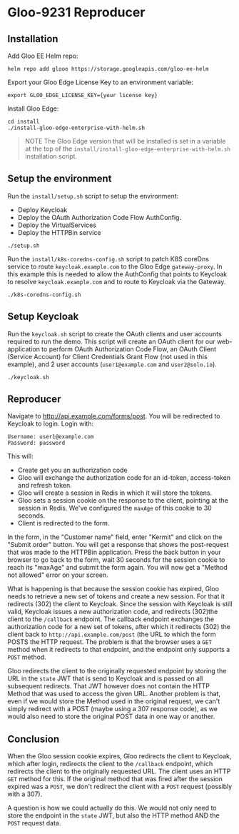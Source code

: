 # Gloo-9231 Reproducer

## Installation

Add Gloo EE Helm repo:
```
helm repo add glooe https://storage.googleapis.com/gloo-ee-helm
```

Export your Gloo Edge License Key to an environment variable:
```
export GLOO_EDGE_LICENSE_KEY={your license key}
```

Install Gloo Edge:
```
cd install
./install-gloo-edge-enterprise-with-helm.sh
```

> NOTE
> The Gloo Edge version that will be installed is set in a variable at the top of the `install/install-gloo-edge-enterprise-with-helm.sh` installation script.

## Setup the environment

Run the `install/setup.sh` script to setup the environment:
- Deploy Keycloak
- Deploy the OAuth Authorization Code Flow AuthConfig.
- Deploy the VirtualServices
- Deploy the HTTPBin service

```
./setup.sh
```

Run the `install/k8s-coredns-config.sh` script to patch K8S coreDns service to route `keycloak.example.com` to the Gloo Edge `gateway-proxy`. In this example this is needed to allow the AuthConfig that points to Keycloak to resolve `keycloak.example.com` and to route to Keycloak via the Gateway.

```
./k8s-coredns-config.sh
```

## Setup Keycloak

Run the `keycloak.sh` script to create the OAuth clients and user accounts required to run the demo. This script will create an OAuth client for our web-application to perform OAuth Authorization Code Flow, an OAuth Client (Service Account) for Client Credentials Grant Flow (not used in this example), and 2 user accounts (`user1@example.com` and `user2@solo.io`).

```
./keycloak.sh
```

## Reproducer

Navigate to http://api.example.com/forms/post. You will be redirected to Keycloak to login. Login with:

```
Username: user1@example.com
Password: password
```

This will:
- Create get you an authorization code
- Gloo will exchange the authorization code for an id-token, access-token and refresh token.
- Gloo will create a session in Redis in which it will store the tokens.
- Gloo sets a session cookie on the response to the client, pointing at the session in Redis. We've configured the `maxAge` of this cookie to 30 seconds.
- Client is redirected to the form.


In the form, in the "Customer name" field, enter "Kermit" and click on the "Submit order" button. You will get a response that shows the post-request that was made to the HTTPBin application. Press the back button in your browser to go back to the form, wait 30 seconds for the session cookie to reach its "maxAge" and submit the form again. You will now get a "Method not allowed" error on your screen.

What is happening is that because the session cookie has expired, Gloo needs to retrieve a new set of tokens and create a new session. For that it redirects (302) the client to Keycloak. Since the session with Keycloak is still valid, Keycloak issues a new authorization code, and redirects (302)the client to the `/callback` endpoint. The callback endpoint exchanges the authorization code for a new set of tokens, after which it redirects (302) the client back to `http://api.example.com/post` (the URL to which the form POSTS the HTTP request. The problem is that the browser uses a `GET` method when it redirects to that endpoint, and the endpoint only supports a `POST` method.

Gloo redirects the client to the originally requested endpoint by storing the URL in the `state` JWT that is send to Keycloak and is passed on all subsequent redirects. That JWT however does not contain the HTTP Method that was used to access the given URL. Another problem is that, even if we would store the Method used in the original request, we can't simply redirect with a POST (maybe using a 307 response code), as we would also need to store the original POST data in one way or another.


## Conclusion
When the Gloo session cookie expires, Gloo redirects the client to Keycloak, which after login, redirects the client to the `/callback` endpoint, which redirects the client to the originally requested URL. The client uses an HTTP `GET` method for this. If the original method that was fired after the session expired was a `POST`, we don't redirect the client with a `POST` request (possibly with a 307).

A question is how we could actually do this. We would not only need to store the endpoint in the `state` JWT, but also the HTTP method AND the `POST` request data.